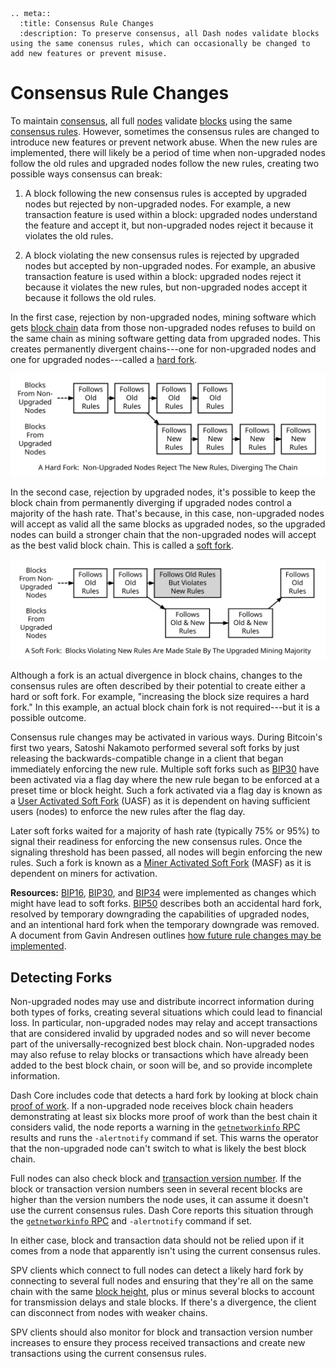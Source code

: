 ```{eval-rst}
.. meta::
  :title: Consensus Rule Changes
  :description: To preserve consensus, all Dash nodes validate blocks using the same conensus rules, which can occasionally be changed to add new features or prevent misuse.
```

# Consensus Rule Changes

To maintain [consensus](../resources/glossary.md#consensus), all full [nodes](../resources/glossary.md#node) validate [blocks](../resources/glossary.md#block) using the same [consensus rules](../resources/glossary.md#consensus-rules). However, sometimes the consensus rules are changed to introduce new features or prevent network abuse. When the new rules are implemented, there will likely be a period of time when non-upgraded nodes follow the old rules and upgraded nodes follow the new rules, creating two possible ways consensus can break:

1. A block following the new consensus rules is accepted by upgraded nodes but rejected by non-upgraded nodes. For example, a new transaction feature is used within a block: upgraded nodes understand the feature and accept it, but non-upgraded nodes reject it because it violates the old rules.

2. A block violating the new consensus rules is rejected by upgraded nodes but accepted by non-upgraded nodes. For example, an abusive transaction feature is used within a block: upgraded nodes reject it because it violates the new rules, but non-upgraded nodes accept it because it follows the old rules.

In the first case, rejection by non-upgraded nodes, mining software which gets [block chain](../resources/glossary.md#block-chain) data from those non-upgraded nodes refuses to build on the same chain as mining software getting data from upgraded nodes. This creates permanently divergent chains---one for non-upgraded nodes and one for upgraded nodes---called a [hard fork](../resources/glossary.md#hard-fork).

![Hard Fork](../../img/dev/en-hard-fork.svg)

In the second case, rejection by upgraded nodes, it's possible to keep the block chain from permanently diverging if upgraded nodes control a majority of the hash rate. That's because, in this case, non-upgraded nodes will accept as valid all the same blocks as upgraded nodes, so the upgraded nodes can build a stronger chain that the non-upgraded nodes will accept as the best valid block chain. This is called a [soft fork](../resources/glossary.md#soft-fork).

![Soft Fork](../../img/dev/en-soft-fork.svg)

Although a fork is an actual divergence in block chains, changes to the consensus rules are often described by their potential to create either a hard or soft fork. For example, "increasing the block size requires a hard fork." In this example, an actual block chain fork is not required---but it is a possible outcome.

Consensus rule changes may be activated in various ways. During Bitcoin's first two years, Satoshi Nakamoto performed several soft forks by just releasing the backwards-compatible change in a client that began immediately enforcing the new rule. Multiple soft forks such as [BIP30](https://github.com/bitcoin/bips/blob/master/bip-0030.mediawiki) have been activated via a flag day where the new rule began to be enforced at a preset time or block height. Such a fork activated via a flag day is known as a [User Activated Soft Fork](../resources/glossary.md#user-activated-soft-fork) (UASF) as it is dependent on having sufficient users (nodes) to enforce the new rules after the flag day.

Later soft forks waited for a majority of hash rate (typically 75% or 95%) to signal their readiness for enforcing the new consensus rules. Once the signaling threshold has been passed, all nodes will begin enforcing the new rules. Such a fork is known as a [Miner Activated Soft Fork](../resources/glossary.md#miner-activated-soft-fork) (MASF) as it is dependent on miners for activation.

**Resources:** [BIP16](https://github.com/bitcoin/bips/blob/master/bip-0016.mediawiki), [BIP30](https://github.com/bitcoin/bips/blob/master/bip-0030.mediawiki), and [BIP34](https://github.com/bitcoin/bips/blob/master/bip-0034.mediawiki) were implemented as changes which might have lead to soft forks. [BIP50](https://github.com/bitcoin/bips/blob/master/bip-0050.mediawiki) describes both an accidental hard fork, resolved by temporary downgrading the capabilities of upgraded nodes, and an intentional hard fork when the temporary downgrade was removed. A document from Gavin Andresen outlines [how future rule changes may be implemented](https://gist.github.com/gavinandresen/2355445).

## Detecting Forks

Non-upgraded nodes may use and distribute incorrect information during both types of forks, creating several situations which could lead to financial loss. In particular, non-upgraded nodes may relay and accept transactions that are considered invalid by upgraded nodes and so will never become part of the universally-recognized best block chain. Non-upgraded nodes may also refuse to relay blocks or transactions which have already been added to the best block chain, or soon will be, and so provide incomplete information.

Dash Core includes code that detects a hard fork by looking at block chain [proof of work](../resources/glossary.md#proof-of-work). If a non-upgraded node receives block chain headers demonstrating at least six blocks more proof of work than the best chain it considers valid, the node reports a warning in the [`getnetworkinfo` RPC](../api/remote-procedure-calls-network.md#getnetworkinfo) results and runs the `-alertnotify` command if set.  This warns the operator that the non-upgraded node can't switch to what is likely the best block chain.

Full nodes can also check block and [transaction version number](../resources/glossary.md#transaction-version-number). If the block or transaction version numbers seen in several recent blocks are higher than the version numbers the node uses, it can assume it doesn't use the current consensus rules. Dash Core reports this situation through the [`getnetworkinfo` RPC](../api/remote-procedure-calls-network.md#getnetworkinfo) and `-alertnotify` command if set.

In either case, block and transaction data should not be relied upon if it comes from a node that apparently isn't using the current consensus rules.

SPV clients which connect to full nodes can detect a likely hard fork by connecting to several full nodes and ensuring that they're all on the same chain with the same [block height](../resources/glossary.md#block-height), plus or minus several blocks to account for transmission delays and stale blocks.  If there's a divergence, the client can disconnect from nodes with weaker chains.

SPV clients should also monitor for block and transaction version number increases to ensure they process received transactions and create new transactions using the current consensus rules.
